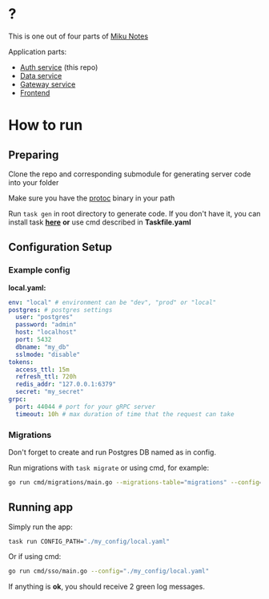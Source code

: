 # ?

This is one out of four parts of [Miku Notes]()

Application parts:

- [Auth service](https://github.com/kuromii5/miku-notes-auth) (this repo)
- [Data service](https://github.com/kutoru/miku-notes-data)
- [Gateway service](https://github.com/kutoru/miku-notes-gateway)
- [Frontend](https://github.com/kinokorain/Miku-notes-frontend)

# How to run

## Preparing

Clone the repo and corresponding submodule for generating server code into your folder

Make sure you have the [protoc](https://grpc.io/docs/protoc-installation) binary in your path

Run `task gen` in root directory to generate code. If you don't have it, you can install task [**here**](https://taskfile.dev/installation/) **or** use cmd described in **Taskfile.yaml**

## Configuration Setup

### Example config

**local.yaml:**

```yaml
env: "local" # environment can be "dev", "prod" or "local"
postgres: # postgres settings
  user: "postgres"
  password: "admin"
  host: "localhost"
  port: 5432
  dbname: "my_db"
  sslmode: "disable"
tokens:
  access_ttl: 15m
  refresh_ttl: 720h
  redis_addr: "127.0.0.1:6379"
  secret: "my_secret"
grpc:
  port: 44044 # port for your gRPC server
  timeout: 10h # max duration of time that the request can take
```

### Migrations

Don't forget to create and run Postgres DB named as in config.

Run migrations with `task migrate` or using cmd, for example:

```bash
go run cmd/migrations/main.go --migrations-table="migrations" --config="config/local.yaml"
```

## Running app

Simply run the app:

```bash
task run CONFIG_PATH="./my_config/local.yaml"
```

Or if using cmd:

```bash
go run cmd/sso/main.go --config="./my_config/local.yaml"
```

If anything is **ok**, you should receive 2 green log messages.
